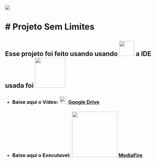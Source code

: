 <div>
  <img src="https://media.licdn.com/dms/image/D4D3DAQFJEAic0439Bw/image-scale_191_1128/0/1703397956459/sem_limites_edtech_cover?e=1722646800&v=beta&t=Z1xrykKR3f5yZj8nF1Q1VwqyE8XnnEPw8yVS9CwbxNQ">
</div>
<h1> # Projeto Sem Limites</h1>

<h2>Esse projeto foi feito usando usando <img src="https://img.shields.io/badge/C%23-239120?style=for-the-badge&logo=c-sharp&logoColor=white" width="50px"> a <strong>IDE</strong> usada foi <img src="https://img.shields.io/badge/Visual_Studio-5C2D91?style=for-the-badge&logo=visual%20studio&logoColor=white" width="100px"></h2>

<div>
  <ul>
    <li>
      <h3>Baixe aqui o Vídeo: <img src="https://github-production-user-asset-6210df.s3.amazonaws.com/107887516/349757973-46e62ae9-b96c-4760-8b1b-eb85eaa515fe.png?X-Amz-Algorithm=AWS4-HMAC-SHA256&X-Amz-Credential=AKIAVCODYLSA53PQK4ZA%2F20240718%2Fus-east-1%2Fs3%2Faws4_request&X-Amz-Date=20240718T021448Z&X-Amz-Expires=300&X-Amz-Signature=c7e2d01c251d8c00b75f0a03fe60307cda7260bb93d06ffe4b334ca5cf0341c8&X-Amz-SignedHeaders=host&actor_id=107887516&key_id=0&repo_id=827090411" width="25px"> <a href="https://drive.google.com/drive/folders/1gv7YgQPJuySj8PATbObrOa3-Ejhmb1Dz?usp=sharing">Google Drive</a> </h3> 
    </li>
    <li>
      <h3>Baixe aqui o Executavel: <img src="https://static.mediafire.com/images/backgrounds/header/mf_logo_u1_full_color_reversed.svg" width="150px"> <a href="https://www.mediafire.com/file/z424rfie4dp2ctz/Install+Calculator.rar/file">MediaFire</h3>
    </li>
  </ul>
</div>


